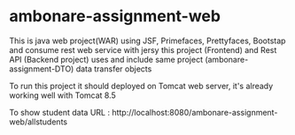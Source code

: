 # ambonare-assignment-web
This is java web project(WAR) using JSF, Primefaces, Prettyfaces, Bootstap and consume rest web service with jersy
this project (Frontend) and Rest API (Backend project) uses and include same project (ambonare-assignment-DTO) data transfer objects

To run this project it should deployed on Tomcat web server, it's already working well with Tomcat 8.5

To show student data URL : http://localhost:8080/ambonare-assignment-web/allstudents

